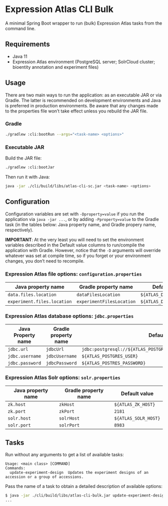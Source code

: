 # Expression Atlas CLI Bulk
A minimal Spring Boot wrapper to run (bulk) Expression Atlas tasks from the command line.

## Requirements
- Java 11
- Expression Atlas environment (PostgreSQL server; SolrCloud cluster; bioentity annotation and experiment files)

## Usage
There are two main ways to run the application: as an executable JAR or via Gradle. The latter is recommended on
development environments and Java is preferred in production environments. Be aware that any changes made to the
properties file won’t take effect unless you rebuild the JAR file.

### Gradle
```bash
./gradlew :cli:bootRun --args="<task-name> <options>"
```

### Executable JAR
Build the JAR file:
```bash
./gradlew :cli:bootJar
```

Then run it with Java:
```bash
java -jar ./cli/build/libs/atlas-cli-sc.jar <task-name> <options>
```

## Configuration
Configuration variables are set with `-Dproperty=value` if you run the application via `java -jar ...`, or by adding
`-Pproperty=value` to the Gradle task (in the tables below: Java property name, and Gradle propery name, respectively).

**IMPORTANT**: At the very least you will need to set the environment variables described in the Default value columns
to run/compile the application with Gradle. However, notice that the `-D` arguments will override whatever was set at
compile time, so if you forget or your environment changes, you don’t need to recompile.

### Expression Atlas file options: `configuration.properties`
| Java property name          | Gradle property name      | Default value            |
|-----------------------------|---------------------------|--------------------------|
| `data.files.location`       | `dataFilesLocation`       | `${ATLAS_DATA_PATH}`     |
| `experiment.files.location` | `experimentFilesLocation` | `${ATLAS_DATA_PATH}/gxa` |

### Expression Atlas database options: `jdbc.properties`
| Java Property name | Gradle property name | Default value                                                       |
|--------------------|----------------------|---------------------------------------------------------------------|
| `jdbc.url`         | `jdbcUrl`            | `jdbc:postgresql://${ATLAS_POSTGRES_HOST}:5432/${ATLAS_POSTGRES_DB` |
| `jdbc.username`    | `jdbcUsername`       | `${ATLAS_POSTGRES_USER}`                                            |
| `jdbc.password`    | `jdbcPassword`       | `${ATLAS_POSTRES_PASSWORD}`                                         |

### Expression Atlas Solr options: `solr.properties`
| Java property name | Gradle property name | Default value        |
|--------------------|----------------------|----------------------|
| `zk.host`          | `zkHost`             | `${ATLAS_ZK_HOST}`   |
| `zk.port`          | `zkPort`             | `2181`               |
| `solr.host`        | `solrHost`           | `${ATLAS_SOLR_HOST}` |
| `solr.port`        | `solrPort`           | `8983`               |

## Tasks
Run without any arguments to get a list of available tasks:
```
Usage: <main class> [COMMAND]
Commands:
  update-experiment-design  Updates the experiment designs of an accession or a group of accessions.
```

Pass the name of a task to obtain a detailed description of available options:
```bash
$ java -jar ./cli/build/libs/atlas-cli-bulk.jar update-experiment-design
...

```


